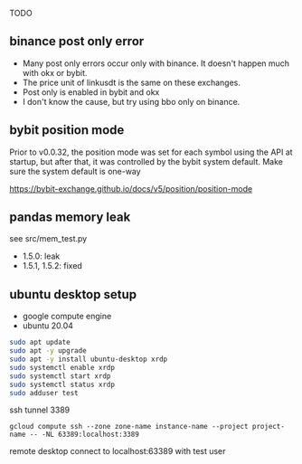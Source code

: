 TODO

## binance post only error

- Many post only errors occur only with binance. It doesn't happen much with okx or bybit.
- The price unit of linkusdt is the same on these exchanges.
- Post only is enabled in bybit and okx
- I don't know the cause, but try using bbo only on binance.

## bybit position mode

Prior to v0.0.32, the position mode was set for each symbol using the API at startup, but after that, it was controlled by the bybit system default. Make sure the system default is one-way

https://bybit-exchange.github.io/docs/v5/position/position-mode

## pandas memory leak

see src/mem_test.py

- 1.5.0: leak
- 1.5.1, 1.5.2: fixed

## ubuntu desktop setup

- google compute engine
- ubuntu 20.04

```bash
sudo apt update
sudo apt -y upgrade
sudo apt -y install ubuntu-desktop xrdp
sudo systemctl enable xrdp
sudo systemctl start xrdp
sudo systemctl status xrdp
sudo adduser test
```

ssh tunnel 3389

```
gcloud compute ssh --zone zone-name instance-name --project project-name -- -NL 63389:localhost:3389
```

remote desktop connect to localhost:63389 with test user
